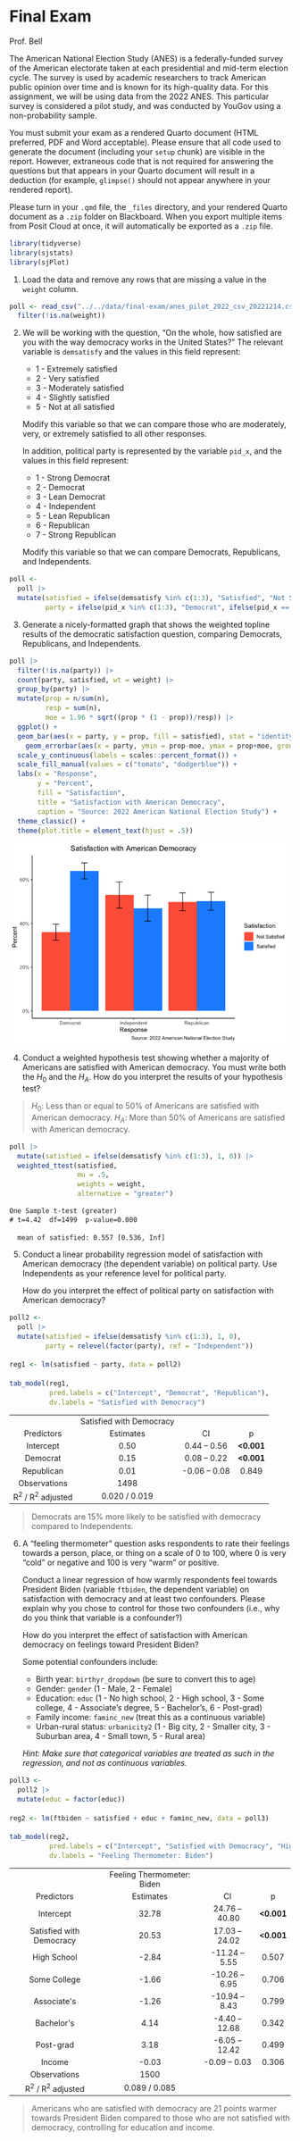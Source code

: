 # Final Exam
Prof. Bell

The American National Election Study (ANES) is a federally-funded survey
of the American electorate taken at each presidential and mid-term
election cycle. The survey is used by academic researchers to track
American public opinion over time and is known for its high-quality
data. For this assignment, we will be using data from the 2022 ANES.
This particular survey is considered a pilot study, and was conducted by
YouGov using a non-probability sample.

You must submit your exam as a rendered Quarto document (HTML preferred,
PDF and Word acceptable). Please ensure that all code used to generate
the document (including your `setup` chunk) are visible in the report.
However, extraneous code that is not required for answering the
questions but that appears in your Quarto document will result in a
deduction (for example, `glimpse()` should not appear anywhere in your
rendered report).

Please turn in your `.qmd` file, the `_files` directory, and your
rendered Quarto document as a `.zip` folder on Blackboard. When you
export multiple items from Posit Cloud at once, it will automatically be
exported as a `.zip` file.

``` r
library(tidyverse)
library(sjstats)
library(sjPlot)
```

1.  Load the data and remove any rows that are missing a value in the
    `weight` column.

``` r
poll <- read_csv("../../data/final-exam/anes_pilot_2022_csv_20221214.csv") |>
  filter(!is.na(weight))
```

2.  We will be working with the question, “On the whole, how satisfied
    are you with the way democracy works in the United States?” The
    relevant variable is `demsatisfy` and the values in this field
    represent:

    - 1 - Extremely satisfied
    - 2 - Very satisfied
    - 3 - Moderately satisfied
    - 4 - Slightly satisfied
    - 5 - Not at all satisfied

    Modify this variable so that we can compare those who are
    moderately, very, or extremely satisfied to all other responses.

    In addition, political party is represented by the variable `pid_x`,
    and the values in this field represent:

    - 1 - Strong Democrat
    - 2 - Democrat
    - 3 - Lean Democrat
    - 4 - Independent
    - 5 - Lean Republican
    - 6 - Republican
    - 7 - Strong Republican

    Modify this variable so that we can compare Democrats, Republicans,
    and Independents.

``` r
poll <-
  poll |>
  mutate(satisfied = ifelse(demsatisfy %in% c(1:3), "Satisfied", "Not Satisfied"),
         party = ifelse(pid_x %in% c(1:3), "Democrat", ifelse(pid_x == 4, "Independent", "Republican")))
```

3.  Generate a nicely-formatted graph that shows the weighted topline
    results of the democratic satisfaction question, comparing
    Democrats, Republicans, and Independents.

``` r
poll |>
  filter(!is.na(party)) |>
  count(party, satisfied, wt = weight) |>
  group_by(party) |>
  mutate(prop = n/sum(n),
         resp = sum(n),
         moe = 1.96 * sqrt((prop * (1 - prop))/resp)) |>
  ggplot() +
  geom_bar(aes(x = party, y = prop, fill = satisfied), stat = "identity", position = "dodge") +
    geom_errorbar(aes(x = party, ymin = prop-moe, ymax = prop+moe, group = satisfied), position = position_dodge(.9), width = .2) +
  scale_y_continuous(labels = scales::percent_format()) +
  scale_fill_manual(values = c("tomato", "dodgerblue")) +
  labs(x = "Response",
       y = "Percent",
       fill = "Satisfaction",
       title = "Satisfaction with American Democracy",
       caption = "Source: 2022 American National Election Study") +
  theme_classic() +
  theme(plot.title = element_text(hjust = .5))
```

![](final_exam_answerkey_files/figure-commonmark/topline-1.png)

4.  Conduct a weighted hypothesis test showing whether a majority of
    Americans are satisfied with American democracy. You must write both
    the $H_0$ and the $H_A$. How do you interpret the results of your
    hypothesis test?

> $H_0$: Less than or equal to 50% of Americans are satisfied with
> American democracy. $H_A$: More than 50% of Americans are satisfied
> with American democracy.

``` r
poll |>
  mutate(satisfied = ifelse(demsatisfy %in% c(1:3), 1, 0)) |>
  weighted_ttest(satisfied,
                 mu = .5,
                 weights = weight,
                 alternative = "greater")
```


    One Sample t-test (greater)
    # t=4.42  df=1499  p-value=0.000

      mean of satisfied: 0.557 [0.536, Inf]

5.  Conduct a linear probability regression model of satisfaction with
    American democracy (the dependent variable) on political party. Use
    Independents as your reference level for political party.

    How do you interpret the effect of political party on satisfaction
    with American democracy?

``` r
poll2 <-
  poll |>
  mutate(satisfied = ifelse(demsatisfy %in% c(1:3), 1, 0),
         party = relevel(factor(party), ref = "Independent"))

reg1 <- lm(satisfied ~ party, data = poll2)

tab_model(reg1,
          pred.labels = c("Intercept", "Democrat", "Republican"),
          dv.labels = "Satisfied with Democracy")
```

|                                        |                          |              |             |
|:--------------------------------------:|:------------------------:|:------------:|:-----------:|
|                                        | Satisfied with Democracy |              |             |
|               Predictors               |        Estimates         |      CI      |      p      |
|               Intercept                |           0.50           | 0.44 – 0.56  | **\<0.001** |
|                Democrat                |           0.15           | 0.08 – 0.22  | **\<0.001** |
|               Republican               |           0.01           | -0.06 – 0.08 |    0.849    |
|              Observations              |           1498           |              |             |
| R<sup>2</sup> / R<sup>2</sup> adjusted |      0.020 / 0.019       |              |             |

> Democrats are 15% more likely to be satisfied with democracy compared
> to Independents.

6.  A “feeling thermometer” question asks respondents to rate their
    feelings towards a person, place, or thing on a scale of 0 to 100,
    where 0 is very “cold” or negative and 100 is very “warm” or
    positive.

    Conduct a linear regression of how warmly respondents feel towards
    President Biden (variable `ftbiden`, the dependent variable) on
    satisfaction with democracy and at least two confounders. Please
    explain why you chose to control for those two confounders (i.e.,
    why do you think that variable is a confounder?)

    How do you interpret the effect of satisfaction with American
    democracy on feelings toward President Biden?

    Some potential confounders include:

    - Birth year: `birthyr_dropdown` (be sure to convert this to age)
    - Gender: `gender` (1 - Male, 2 - Female)
    - Education: `educ` (1 - No high school, 2 - High school, 3 - Some
      college, 4 - Associate’s degree, 5 - Bachelor’s, 6 - Post-grad)
    - Family income: `faminc_new` (treat this as a continuous variable)
    - Urban-rural status: `urbanicity2` (1 - Big city, 2 - Smaller city,
      3 - Suburban area, 4 - Small town, 5 - Rural area)

    *Hint: Make sure that categorical variables are treated as such in
    the regression, and not as continuous variables.*

``` r
poll3 <-
  poll2 |>
  mutate(educ = factor(educ))

reg2 <- lm(ftbiden ~ satisfied + educ + faminc_new, data = poll3)

tab_model(reg2,
          pred.labels = c("Intercept", "Satisfied with Democracy", "High School", "Some College", "Associate's", "Bachelor's", "Post-grad", "Income"),
          dv.labels = "Feeling Thermometer: Biden")
```

|                                        |                            |               |             |
|:--------------------------------------:|:--------------------------:|:-------------:|:-----------:|
|                                        | Feeling Thermometer: Biden |               |             |
|               Predictors               |         Estimates          |      CI       |      p      |
|               Intercept                |           32.78            | 24.76 – 40.80 | **\<0.001** |
|        Satisfied with Democracy        |           20.53            | 17.03 – 24.02 | **\<0.001** |
|              High School               |           -2.84            | -11.24 – 5.55 |    0.507    |
|              Some College              |           -1.66            | -10.26 – 6.95 |    0.706    |
|              Associate's               |           -1.26            | -10.94 – 8.43 |    0.799    |
|               Bachelor's               |            4.14            | -4.40 – 12.68 |    0.342    |
|               Post-grad                |            3.18            | -6.05 – 12.42 |    0.499    |
|                 Income                 |           -0.03            | -0.09 – 0.03  |    0.306    |
|              Observations              |            1500            |               |             |
| R<sup>2</sup> / R<sup>2</sup> adjusted |       0.089 / 0.085        |               |             |

> Americans who are satisfied with democracy are 21 points warmer
> towards President Biden compared to those who are not satisfied with
> democracy, controlling for education and income.
